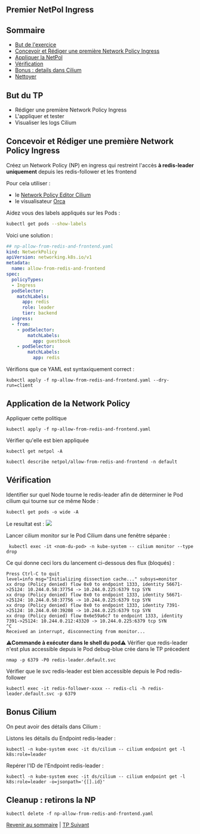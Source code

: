 ## Premier NetPol Ingress

## Sommaire
  * [But de l'exercice](#but)
  * [Concevoir et Rédiger une première Network Policy Ingress](#but)
  * [Appliquer la NetPol](#but)
  * [Vérification](#but)
  * [Bonus : details dans Cilium](#but)
  * [Nettoyer](#but)


## But du TP
* Rédiger une première Network Policy Ingress
* L'appliquer et tester
* Visualiser les logs Cilium


## Concevoir et Rédiger une première Network Policy Ingress
Créez un Network Policy (NP) en ingress qui restreint l'accès **à redis-leader uniquement** depuis les redis-follower et les frontend

Pour cela utiliser :
* le [Network Policy Editor Cilium](https://editor.cilium.io/)
* le visualisateur [Orca](https://orca.tufin.io/netpol/)

Aidez vous des labels appliqués sur les Pods :
```bash
kubectl get pods --show-labels
```

Voici une solution :

```yaml
## np-allow-from-redis-and-frontend.yaml
kind: NetworkPolicy
apiVersion: networking.k8s.io/v1
metadata:
  name: allow-from-redis-and-frontend
spec:
  policyTypes:
  - Ingress
  podSelector:
    matchLabels:
      app: redis
      role: leader
      tier: backend
  ingress:
  - from:
    - podSelector:
        matchLabels:
          app: guestbook
    - podSelector:
        matchLabels:
          app: redis         
```

Vérifions que ce YAML est syntaxiquement correct :
```shell
kubectl apply -f np-allow-from-redis-and-frontend.yaml --dry-run=client
```
## Application de la Network Policy

Appliquer cette politique
```shell
kubectl apply -f np-allow-from-redis-and-frontend.yaml
```

Vérifier qu'elle est bien appliquée
```shell
kubectl get netpol -A
```

```shell
kubectl describe netpol/allow-from-redis-and-frontend -n default
```

## Vérification

Identifier sur quel Node tourne le redis-leader afin de déterminer le Pod cilium qui tourne sur ce même Node :
```shell
kubectl get pods -o wide -A
```
 Le resultat est : ![](../img/img1.png)


Lancer cilium monitor sur le Pod Cilium dans une fenêtre séparée :
```shell
 kubectl exec -it <nom-du-pod> -n kube-system -- cilium monitor --type drop
```
Ce qui donne ceci lors du lancement ci-dessous des flux (bloqués) :
```
Press Ctrl-C to quit
level=info msg="Initializing dissection cache..." subsys=monitor
xx drop (Policy denied) flow 0x0 to endpoint 1333, identity 56671->25124: 10.244.0.58:37754 -> 10.244.0.225:6379 tcp SYN
xx drop (Policy denied) flow 0x0 to endpoint 1333, identity 56671->25124: 10.244.0.58:37756 -> 10.244.0.225:6379 tcp SYN
xx drop (Policy denied) flow 0x0 to endpoint 1333, identity 7391->25124: 10.244.0.60:39208 -> 10.244.0.225:6379 tcp SYN
xx drop (Policy denied) flow 0x6e59a6c7 to endpoint 1333, identity 7391->25124: 10.244.0.212:43320 -> 10.244.0.225:6379 tcp SYN
^C
Received an interrupt, disconnecting from monitor...
```
⚠️**Commande à exécuter dans le shell du pod**⚠️
Vérifier que redis-leader n'est plus accessible depuis le Pod debug-blue crée dans le TP précedent
```shell
nmap -p 6379 -P0 redis-leader.default.svc
```

Vérifier que le svc redis-leader est bien accessible depuis le Pod redis-follower
```shell
kubectl exec -it redis-follower-xxxx -- redis-cli -h redis-leader.default.svc -p 6379
```

## Bonus Cilium

On peut avoir des détails dans Cilium :

Listons les détails du Endpoint redis-leader :
```shell
kubectl -n kube-system exec -it ds/cilium -- cilium endpoint get -l k8s:role=leader
```
Repérer l'ID de l'Endpoint redis-leader :
```shell
kubectl -n kube-system exec -it ds/cilium -- cilium endpoint get -l k8s:role=leader -o=jsonpath='{[].id}'
```

## Cleanup : retirons la NP
```shell
kubectl delete -f np-allow-from-redis-and-frontend.yaml
```

[Revenir au sommaire](../README.md) | [TP Suivant](./TP07.md)

